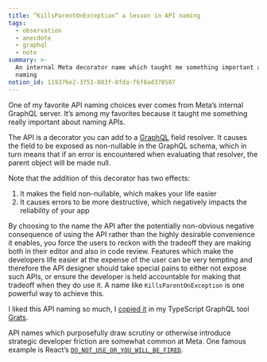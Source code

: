 ```yaml
---
title: “KillsParentOnException” a lesson in API naming
tags:
  - observation
  - anecdote
  - graphql
  - note
summary: >-
  An internal Meta decorator name which taught me something important about API
  naming
notion_id: 119376e2-3751-803f-8fda-f6f8ad378507
---
```

One of my favorite API naming choices ever comes from Meta’s internal GraphQL server. It’s among my favorites because it taught me something really important about naming APIs.

The API is a decorator you can add to a [GraphQL](https://graphql.org/) field resolver. It causes the field to be exposed as non-nullable in the GraphQL schema, which in turn means that if an error is encountered when evaluating that resolver, the parent object will be made null.

Note that the addition of this decorator has two effects:

1. It makes the field non-nullable, which makes your life easier
2. It causes errors to be more destructive, which negatively impacts the reliability of your app

By choosing to the name the API after the potentially non-obvious negative consequence of using the API rather than the highly desirable convenience it enables, you force the users to reckon with the tradeoff they are making both in their editor and also in code review. Features which make the developers life easier at the expense of the user can be very tempting and therefore the API designer should take special pains to either not expose such APIs, or ensure the developer is held accountable for making that tradeoff when they do use it. A name like `KillsParentOnException` is one powerful way to achieve this.

I liked this API naming so much, I [copied it](https://grats.capt.dev/docs/resolvers/nullability/) in my TypeScript GraphQL tool [Grats](https://grats.capt.dev/).

API names which purposefully draw scrutiny or otherwise introduce strategic developer friction are somewhat common at Meta. One famous example is React’s [`DO_NOT_USE_OR_YOU_WILL_BE_FIRED`](https://github.com/facebook/react/blob/80bff5397bf854750dbe7c286f61654ea58938c5/src/umd/ReactUMDEntry.js#L21-L22).
